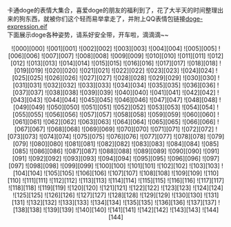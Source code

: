 卡通doge的表情大集合，喜爱doge的朋友的福利到了，花了大半天的时间整理出来的狗东西，就被你们这个轻而易举拿走了，并附上QQ表情包链接[doge-expression.eif][eif]  
下面展示doge各种姿势，请系好安全带，开车啦，滴滴滴~~  
<center>
![000][000]  
![001][001]  
![002][002]  
![003][003]  
![004][004]  
![005][005]  
![006][006]  
![007][007]  
![008][008]  
![009][009]  
![010][010]  
![011][011]  
![012][012]  
![013][013]  
![014][014]  
![015][015]  
![016][016]  
![017][017]  
![018][018]  
![019][019]  
![020][020]  
![021][021]  
![022][022]  
![023][023]  
![024][024]  
![025][025]  
![026][026]  
![027][027]  
![028][028]  
![029][029]  
![030][030]  
![031][031]  
![032][032]  
![033][033]  
![034][034]  
![035][035]  
![036][036]  
![037][037]  
![038][038]  
![039][039]  
![040][040]  
![041][041]  
![042][042]  
![043][043]  
![044][044]  
![045][045]  
![046][046]  
![047][047]  
![048][048]  
![049][049]  
![050][050]  
![051][051]  
![052][052]  
![053][053]  
![054][054]  
![055][055]  
![056][056]  
![057][057]  
![058][058]  
![059][059]  
![060][060]  
![061][061]  
![062][062]  
![063][063]  
![064][064]  
![065][065]  
![066][066]  
![067][067]  
![068][068]  
![069][069]  
![070][070]  
![071][071]  
![072][072]  
![073][073]  
![074][074]  
![075][075]  
![076][076]  
![077][077]  
![078][078]  
![079][079]  
![080][080]  
![081][081]  
![082][082]  
![083][083]  
![084][084]  
![085][085]  
![086][086]  
![087][087]  
![088][088]  
![089][089]  
![090][090]  
![091][091]  
![092][092]  
![093][093]  
![094][094]  
![095][095]  
![096][096]  
![097][097]  
![098][098]  
![099][099]  
![100][100]  
![101][101]  
![102][102]  
![103][103]  
![104][104]  
![105][105]  
![106][106]  
![107][107]  
![108][108]  
![109][109]  
![110][110]  
![111][111]  
![112][112]  
![113][113]  
![114][114]  
![115][115]  
![116][116]  
![117][117]  
![118][118]  
![119][119]  
![120][120]  
![121][121]  
![122][122]  
![123][123]  
![124][124]  
![125][125]  
![126][126]  
![127][127]  
![128][128]  
![129][129]  
![130][130]  
![131][131]  
![132][132]  
![133][133]  
![134][134]  
![135][135]  
![136][136]  
![137][137]  
![138][138]  
![139][139]  
![140][140]  
![141][141]  
![142][142]  
![143][143]  
![144][144]  
</center>



[000]: https://github.com/Blankj/doge-expression/blob/master/expression/000.gif
[001]: https://github.com/Blankj/doge-expression/blob/master/expression/001.gif
[002]: https://github.com/Blankj/doge-expression/blob/master/expression/002.gif
[003]: https://github.com/Blankj/doge-expression/blob/master/expression/003.gif
[004]: https://github.com/Blankj/doge-expression/blob/master/expression/004.gif
[005]: https://github.com/Blankj/doge-expression/blob/master/expression/005.gif
[006]: https://github.com/Blankj/doge-expression/blob/master/expression/006.gif
[007]: https://github.com/Blankj/doge-expression/blob/master/expression/007.gif
[008]: https://github.com/Blankj/doge-expression/blob/master/expression/008.gif
[009]: https://github.com/Blankj/doge-expression/blob/master/expression/009.gif
[010]: https://github.com/Blankj/doge-expression/blob/master/expression/010.gif
[011]: https://github.com/Blankj/doge-expression/blob/master/expression/011.gif
[012]: https://github.com/Blankj/doge-expression/blob/master/expression/012.gif
[013]: https://github.com/Blankj/doge-expression/blob/master/expression/013.gif
[014]: https://github.com/Blankj/doge-expression/blob/master/expression/014.gif
[015]: https://github.com/Blankj/doge-expression/blob/master/expression/015.gif
[016]: https://github.com/Blankj/doge-expression/blob/master/expression/016.gif
[017]: https://github.com/Blankj/doge-expression/blob/master/expression/017.gif
[018]: https://github.com/Blankj/doge-expression/blob/master/expression/018.gif
[019]: https://github.com/Blankj/doge-expression/blob/master/expression/019.gif
[020]: https://github.com/Blankj/doge-expression/blob/master/expression/020.gif
[021]: https://github.com/Blankj/doge-expression/blob/master/expression/021.gif
[022]: https://github.com/Blankj/doge-expression/blob/master/expression/022.gif
[023]: https://github.com/Blankj/doge-expression/blob/master/expression/023.gif
[024]: https://github.com/Blankj/doge-expression/blob/master/expression/024.gif
[025]: https://github.com/Blankj/doge-expression/blob/master/expression/025.gif
[026]: https://github.com/Blankj/doge-expression/blob/master/expression/026.gif
[027]: https://github.com/Blankj/doge-expression/blob/master/expression/027.gif
[028]: https://github.com/Blankj/doge-expression/blob/master/expression/028.gif
[029]: https://github.com/Blankj/doge-expression/blob/master/expression/029.gif
[030]: https://github.com/Blankj/doge-expression/blob/master/expression/030.gif
[031]: https://github.com/Blankj/doge-expression/blob/master/expression/031.gif
[032]: https://github.com/Blankj/doge-expression/blob/master/expression/032.gif
[033]: https://github.com/Blankj/doge-expression/blob/master/expression/033.gif
[034]: https://github.com/Blankj/doge-expression/blob/master/expression/034.gif
[035]: https://github.com/Blankj/doge-expression/blob/master/expression/035.gif
[036]: https://github.com/Blankj/doge-expression/blob/master/expression/036.gif
[037]: https://github.com/Blankj/doge-expression/blob/master/expression/037.gif
[038]: https://github.com/Blankj/doge-expression/blob/master/expression/038.gif
[039]: https://github.com/Blankj/doge-expression/blob/master/expression/039.gif
[040]: https://github.com/Blankj/doge-expression/blob/master/expression/040.gif
[041]: https://github.com/Blankj/doge-expression/blob/master/expression/041.gif
[042]: https://github.com/Blankj/doge-expression/blob/master/expression/042.gif
[043]: https://github.com/Blankj/doge-expression/blob/master/expression/043.jpg
[044]: https://github.com/Blankj/doge-expression/blob/master/expression/044.jpg
[045]: https://github.com/Blankj/doge-expression/blob/master/expression/045.jpg
[046]: https://github.com/Blankj/doge-expression/blob/master/expression/046.jpg
[047]: https://github.com/Blankj/doge-expression/blob/master/expression/047.jpg
[048]: https://github.com/Blankj/doge-expression/blob/master/expression/048.jpg
[049]: https://github.com/Blankj/doge-expression/blob/master/expression/049.jpg
[050]: https://github.com/Blankj/doge-expression/blob/master/expression/050.gif
[051]: https://github.com/Blankj/doge-expression/blob/master/expression/051.jpg
[052]: https://github.com/Blankj/doge-expression/blob/master/expression/052.gif
[053]: https://github.com/Blankj/doge-expression/blob/master/expression/053.gif
[054]: https://github.com/Blankj/doge-expression/blob/master/expression/054.gif
[055]: https://github.com/Blankj/doge-expression/blob/master/expression/055.jpg
[056]: https://github.com/Blankj/doge-expression/blob/master/expression/056.jpg
[057]: https://github.com/Blankj/doge-expression/blob/master/expression/057.jpg
[058]: https://github.com/Blankj/doge-expression/blob/master/expression/058.gif
[059]: https://github.com/Blankj/doge-expression/blob/master/expression/059.gif
[060]: https://github.com/Blankj/doge-expression/blob/master/expression/060.gif
[061]: https://github.com/Blankj/doge-expression/blob/master/expression/061.jpg
[062]: https://github.com/Blankj/doge-expression/blob/master/expression/062.gif
[063]: https://github.com/Blankj/doge-expression/blob/master/expression/063.jpg
[064]: https://github.com/Blankj/doge-expression/blob/master/expression/064.jpg
[065]: https://github.com/Blankj/doge-expression/blob/master/expression/065.jpg
[066]: https://github.com/Blankj/doge-expression/blob/master/expression/066.jpg
[067]: https://github.com/Blankj/doge-expression/blob/master/expression/067.gif
[068]: https://github.com/Blankj/doge-expression/blob/master/expression/068.jpg
[069]: https://github.com/Blankj/doge-expression/blob/master/expression/069.jpg
[070]: https://github.com/Blankj/doge-expression/blob/master/expression/070.jpg
[071]: https://github.com/Blankj/doge-expression/blob/master/expression/071.gif
[072]: https://github.com/Blankj/doge-expression/blob/master/expression/072.jpg
[073]: https://github.com/Blankj/doge-expression/blob/master/expression/073.jpg
[074]: https://github.com/Blankj/doge-expression/blob/master/expression/074.jpg
[075]: https://github.com/Blankj/doge-expression/blob/master/expression/075.jpg
[076]: https://github.com/Blankj/doge-expression/blob/master/expression/076.png
[077]: https://github.com/Blankj/doge-expression/blob/master/expression/077.jpg
[078]: https://github.com/Blankj/doge-expression/blob/master/expression/078.jpg
[079]: https://github.com/Blankj/doge-expression/blob/master/expression/079.jpg
[080]: https://github.com/Blankj/doge-expression/blob/master/expression/080.jpg
[081]: https://github.com/Blankj/doge-expression/blob/master/expression/081.jpg
[082]: https://github.com/Blankj/doge-expression/blob/master/expression/082.jpg
[083]: https://github.com/Blankj/doge-expression/blob/master/expression/083.jpg
[084]: https://github.com/Blankj/doge-expression/blob/master/expression/084.jpg
[085]: https://github.com/Blankj/doge-expression/blob/master/expression/085.jpg
[086]: https://github.com/Blankj/doge-expression/blob/master/expression/086.jpg
[087]: https://github.com/Blankj/doge-expression/blob/master/expression/087.gif
[088]: https://github.com/Blankj/doge-expression/blob/master/expression/088.jpg
[089]: https://github.com/Blankj/doge-expression/blob/master/expression/089.gif
[090]: https://github.com/Blankj/doge-expression/blob/master/expression/090.jpg
[091]: https://github.com/Blankj/doge-expression/blob/master/expression/091.jpg
[092]: https://github.com/Blankj/doge-expression/blob/master/expression/092.jpg
[093]: https://github.com/Blankj/doge-expression/blob/master/expression/093.jpg
[094]: https://github.com/Blankj/doge-expression/blob/master/expression/094.jpg
[095]: https://github.com/Blankj/doge-expression/blob/master/expression/095.jpg
[096]: https://github.com/Blankj/doge-expression/blob/master/expression/096.jpg
[097]: https://github.com/Blankj/doge-expression/blob/master/expression/097.jpg
[098]: https://github.com/Blankj/doge-expression/blob/master/expression/098.jpg
[099]: https://github.com/Blankj/doge-expression/blob/master/expression/099.jpg
[100]: https://github.com/Blankj/doge-expression/blob/master/expression/100.jpg
[101]: https://github.com/Blankj/doge-expression/blob/master/expression/101.gif
[102]: https://github.com/Blankj/doge-expression/blob/master/expression/102.jpg
[103]: https://github.com/Blankj/doge-expression/blob/master/expression/103.jpg
[104]: https://github.com/Blankj/doge-expression/blob/master/expression/104.jpg
[105]: https://github.com/Blankj/doge-expression/blob/master/expression/105.jpg
[106]: https://github.com/Blankj/doge-expression/blob/master/expression/106.jpg
[107]: https://github.com/Blankj/doge-expression/blob/master/expression/107.jpg
[108]: https://github.com/Blankj/doge-expression/blob/master/expression/108.jpg
[109]: https://github.com/Blankj/doge-expression/blob/master/expression/109.jpg
[110]: https://github.com/Blankj/doge-expression/blob/master/expression/110.jpg
[111]: https://github.com/Blankj/doge-expression/blob/master/expression/111.jpg
[112]: https://github.com/Blankj/doge-expression/blob/master/expression/112.jpg
[113]: https://github.com/Blankj/doge-expression/blob/master/expression/113.jpg
[114]: https://github.com/Blankj/doge-expression/blob/master/expression/114.jpg
[115]: https://github.com/Blankj/doge-expression/blob/master/expression/115.gif
[116]: https://github.com/Blankj/doge-expression/blob/master/expression/116.gif
[117]: https://github.com/Blankj/doge-expression/blob/master/expression/117.jpg
[118]: https://github.com/Blankj/doge-expression/blob/master/expression/118.jpg
[119]: https://github.com/Blankj/doge-expression/blob/master/expression/119.jpg
[120]: https://github.com/Blankj/doge-expression/blob/master/expression/120.jpg
[121]: https://github.com/Blankj/doge-expression/blob/master/expression/121.jpg
[122]: https://github.com/Blankj/doge-expression/blob/master/expression/122.jpg
[123]: https://github.com/Blankj/doge-expression/blob/master/expression/123.jpg
[124]: https://github.com/Blankj/doge-expression/blob/master/expression/124.jpg
[125]: https://github.com/Blankj/doge-expression/blob/master/expression/125.gif
[126]: https://github.com/Blankj/doge-expression/blob/master/expression/126.gif
[127]: https://github.com/Blankj/doge-expression/blob/master/expression/127.jpg
[128]: https://github.com/Blankj/doge-expression/blob/master/expression/128.jpg
[129]: https://github.com/Blankj/doge-expression/blob/master/expression/129.jpg
[130]: https://github.com/Blankj/doge-expression/blob/master/expression/130.jpg
[131]: https://github.com/Blankj/doge-expression/blob/master/expression/131.jpg
[132]: https://github.com/Blankj/doge-expression/blob/master/expression/132.jpg
[133]: https://github.com/Blankj/doge-expression/blob/master/expression/133.gif
[134]: https://github.com/Blankj/doge-expression/blob/master/expression/134.gif
[135]: https://github.com/Blankj/doge-expression/blob/master/expression/135.gif
[136]: https://github.com/Blankj/doge-expression/blob/master/expression/136.gif
[137]: https://github.com/Blankj/doge-expression/blob/master/expression/137.jpg
[138]: https://github.com/Blankj/doge-expression/blob/master/expression/138.gif
[139]: https://github.com/Blankj/doge-expression/blob/master/expression/139.gif
[140]: https://github.com/Blankj/doge-expression/blob/master/expression/140.gif
[141]: https://github.com/Blankj/doge-expression/blob/master/expression/141.gif
[142]: https://github.com/Blankj/doge-expression/blob/master/expression/142.gif
[143]: https://github.com/Blankj/doge-expression/blob/master/expression/143.gif
[144]: https://github.com/Blankj/doge-expression/blob/master/expression/144.gif
[eif]: https://github.com/Blankj/doge-expression/blob/master/doge-expression.eif